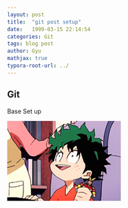 ```yaml
---
layout: post
title:  "git post setup"
date:   1999-03-15 22:14:54
categories: Git
tags: blog post
author: Gyu
mathjax: true
typora-root-url: ../
---
```


## Git

Base Set up

<img src="/assets/images/2024-06-04-git-post-setup/aniyuki-my-hero-academia-34.gif" alt="aniyuki-my-hero-academia-34" style="zoom:33%;" />